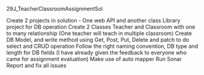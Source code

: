 29J_TeacherClassroomAssignmentSol

Create 2 projects in solution - One web API and another class Library project for DB operation
Create 2 Classes Teacher and Classroom with one to many relationship (One teacher will teach in multiple classroom)
Create DB Model, and write method using Get, Post, Put, Delete and patch to do select and CRUD operation
Follow the right naming convention, DB type and length for DB fields (I have already given the feedback to everyone who came for assignment evaluation)
Make use of auto mapper
Run Sonar Report and fix all issues



